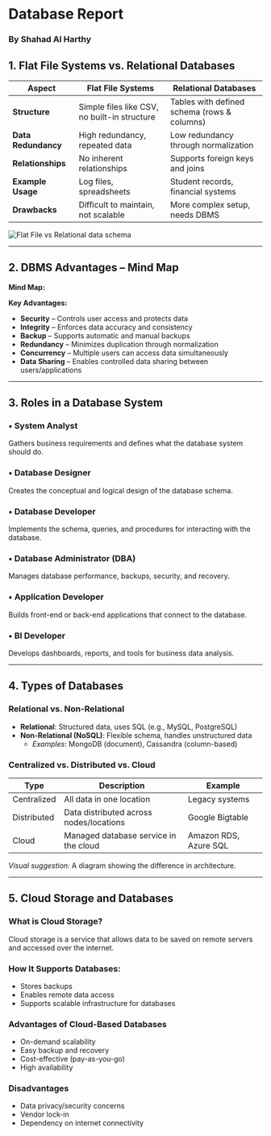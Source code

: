 # Database Report
### By Shahad Al Harthy

## 1. Flat File Systems vs. Relational Databases

| Aspect           | Flat File Systems                          | Relational Databases                         |
|------------------|--------------------------------------------|----------------------------------------------|
| **Structure**     | Simple files like CSV, no built-in structure | Tables with defined schema (rows & columns)  |
| **Data Redundancy**| High redundancy, repeated data             | Low redundancy through normalization         |
| **Relationships** | No inherent relationships                  | Supports foreign keys and joins              |
| **Example Usage** | Log files, spreadsheets                    | Student records, financial systems           |
| **Drawbacks**     | Difficult to maintain, not scalable        | More complex setup, needs DBMS               |

![Flat File vs Relational data schema](images/Flat-file-vs-Relational.png)

---

## 2. DBMS Advantages – Mind Map

**Mind Map:** 

**Key Advantages:**
-  **Security** – Controls user access and protects data
-  **Integrity** – Enforces data accuracy and consistency
-  **Backup** – Supports automatic and manual backups
-  **Redundancy** – Minimizes duplication through normalization
-  **Concurrency** – Multiple users can access data simultaneously
-  **Data Sharing** – Enables controlled data sharing between users/applications

---

##  3. Roles in a Database System

### • System Analyst
Gathers business requirements and defines what the database system should do.

### • Database Designer
Creates the conceptual and logical design of the database schema.

### • Database Developer
Implements the schema, queries, and procedures for interacting with the database.

### • Database Administrator (DBA)
Manages database performance, backups, security, and recovery.

### • Application Developer
Builds front-end or back-end applications that connect to the database.

### • BI Developer
Develops dashboards, reports, and tools for business data analysis.

---

## 4. Types of Databases

### Relational vs. Non-Relational
- **Relational**: Structured data, uses SQL (e.g., MySQL, PostgreSQL)
- **Non-Relational (NoSQL)**: Flexible schema, handles unstructured data
  - *Examples*: MongoDB (document), Cassandra (column-based)

### Centralized vs. Distributed vs. Cloud

| Type         | Description                                  | Example             |
|--------------|----------------------------------------------|---------------------|
| Centralized  | All data in one location                     | Legacy systems      |
| Distributed  | Data distributed across nodes/locations      | Google Bigtable     |
| Cloud        | Managed database service in the cloud       | Amazon RDS, Azure SQL|

*Visual suggestion:* A diagram showing the difference in architecture.

---

## 5. Cloud Storage and Databases

### What is Cloud Storage?
Cloud storage is a service that allows data to be saved on remote servers and accessed over the internet.

### How It Supports Databases:
- Stores backups
- Enables remote data access
- Supports scalable infrastructure for databases

### Advantages of Cloud-Based Databases
- On-demand scalability
- Easy backup and recovery
- Cost-effective (pay-as-you-go)
- High availability

### Disadvantages
- Data privacy/security concerns
- Vendor lock-in
- Dependency on internet connectivity

